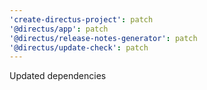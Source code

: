 ```yaml
---
'create-directus-project': patch
'@directus/app': patch
'@directus/release-notes-generator': patch
'@directus/update-check': patch
---
```


Updated dependencies
